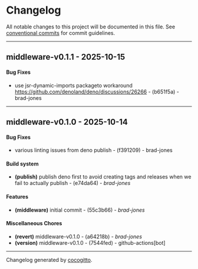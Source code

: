# Changelog
All notable changes to this project will be documented in this file. See [conventional commits](https://www.conventionalcommits.org/) for commit guidelines.

- - -
## middleware-v0.1.1 - 2025-10-15
#### Bug Fixes
- use jsr-dynamic-imports packageto workaround https://github.com/denoland/deno/discussions/26266 - (b651f5a) - brad-jones

- - -

## middleware-v0.1.0 - 2025-10-14
#### Bug Fixes
- various linting issues from deno publish - (f391209) - brad-jones
#### Build system
- **(publish)** publish deno first to avoid creating tags and releases when we fail to actually publish - (e74da64) - *brad-jones*
#### Features
- **(middleware)** initial commit - (55c3b66) - *brad-jones*
#### Miscellaneous Chores
- **(revert)** middleware-v0.1.0 - (a64218b) - *brad-jones*
- **(version)** middleware-v0.1.0 - (7544fed) - github-actions[bot]

- - -

Changelog generated by [cocogitto](https://github.com/cocogitto/cocogitto).